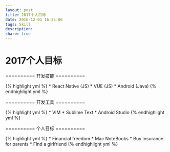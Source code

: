 ```yaml
---
layout: post
title: 2017个人目标
date: 2016-12-01 16:25:06
tags: Skill
description: 
share: true
---
```


# 2017个人目标

========== 开发技能 ==========

{% highlight yml %}
	* React Native (JS)
	* VUE (JS)
	* Android (Java)
{% endhighlight yml %}
	
========== 开发工具 ==========

{% highlight yml %}
	* VIM 
	* Sublime Text
	* Android Studio
{% endhighlight yml %}

========== 个人目标 ==========

{% highlight yml %}
	* Financial freedom
	* Mac NoteBooks
	* Buy insurance for parents
	* Find a girlfriend
{% endhighlight yml %}